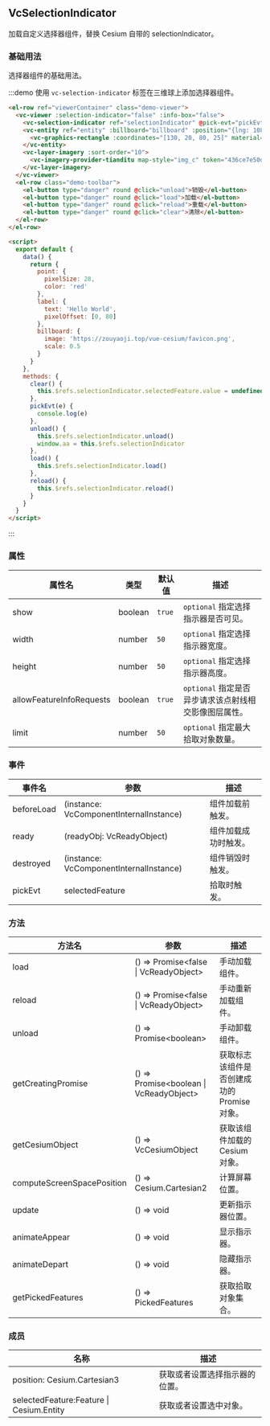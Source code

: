 <!--
 * @Author: zouyaoji@https://github.com/zouyaoji
 * @Date: 2021-11-04 10:37:42
 * @LastEditTime: 2022-03-08 23:19:17
 * @LastEditors: zouyaoji
 * @Description:
 * @FilePath: \vue-cesium@next\website\docs\zh-CN\controls\vc-selection-indicator.md
-->

## VcSelectionIndicator

加载自定义选择器组件，替换 Cesium 自带的 selectionIndicator。

### 基础用法

选择器组件的基础用法。

:::demo 使用 `vc-selection-indicator` 标签在三维球上添加选择器组件。

```html
<el-row ref="viewerContainer" class="demo-viewer">
  <vc-viewer :selection-indicator="false" :info-box="false">
    <vc-selection-indicator ref="selectionIndicator" @pick-evt="pickEvt"></vc-selection-indicator>
    <vc-entity ref="entity" :billboard="billboard" :position="{lng: 108, lat: 32}" :point="point" :label="label">
      <vc-graphics-rectangle :coordinates="[130, 20, 80, 25]" material="green"></vc-graphics-rectangle>
    </vc-entity>
    <vc-layer-imagery :sort-order="10">
      <vc-imagery-provider-tianditu map-style="img_c" token="436ce7e50d27eede2f2929307e6b33c0"></vc-imagery-provider-tianditu>
    </vc-layer-imagery>
  </vc-viewer>
  <el-row class="demo-toolbar">
    <el-button type="danger" round @click="unload">销毁</el-button>
    <el-button type="danger" round @click="load">加载</el-button>
    <el-button type="danger" round @click="reload">重载</el-button>
    <el-button type="danger" round @click="clear">清除</el-button>
  </el-row>
</el-row>

<script>
  export default {
    data() {
      return {
        point: {
          pixelSize: 28,
          color: 'red'
        },
        label: {
          text: 'Hello World',
          pixelOffset: [0, 80]
        },
        billboard: {
          image: 'https://zouyaoji.top/vue-cesium/favicon.png',
          scale: 0.5
        }
      }
    },
    methods: {
      clear() {
        this.$refs.selectionIndicator.selectedFeature.value = undefined
      },
      pickEvt(e) {
        console.log(e)
      },
      unload() {
        this.$refs.selectionIndicator.unload()
        window.aa = this.$refs.selectionIndicator
      },
      load() {
        this.$refs.selectionIndicator.load()
      },
      reload() {
        this.$refs.selectionIndicator.reload()
      }
    }
  }
</script>
```

:::

### 属性

| 属性名                   | 类型    | 默认值 | 描述                                                  |
| ------------------------ | ------- | ------ | ----------------------------------------------------- |
| show                     | boolean | `true` | `optional` 指定选择指示器是否可见。                   |
| width                    | number  | `50`   | `optional` 指定选择指示器宽度。                       |
| height                   | number  | `50`   | `optional` 指定选择指示器高度。                       |
| allowFeatureInfoRequests | boolean | `true` | `optional` 指定是否异步请求该点射线相交影像图层属性。 |
| limit                    | number  | `50`   | `optional` 指定最大拾取对象数量。                     |

### 事件

| 事件名     | 参数                                    | 描述                 |
| ---------- | --------------------------------------- | -------------------- |
| beforeLoad | (instance: VcComponentInternalInstance) | 组件加载前触发。     |
| ready      | (readyObj: VcReadyObject)               | 组件加载成功时触发。 |
| destroyed  | (instance: VcComponentInternalInstance) | 组件销毁时触发。     |
| pickEvt    | selectedFeature                         | 拾取时触发。         |

### 方法

| 方法名                     | 参数                                    | 描述                                        |
| -------------------------- | --------------------------------------- | ------------------------------------------- |
| load                       | () => Promise\<false \| VcReadyObject\> | 手动加载组件。                              |
| reload                     | () => Promise\<false \| VcReadyObject\> | 手动重新加载组件。                          |
| unload                     | () => Promise\<boolean\>                | 手动卸载组件。                              |
| getCreatingPromise         | () => Promise<boolean \| VcReadyObject> | 获取标志该组件是否创建成功的 Promise 对象。 |
| getCesiumObject            | () => VcCesiumObject                    | 获取该组件加载的 Cesium 对象。              |
| computeScreenSpacePosition | () => Cesium.Cartesian2                 | 计算屏幕位置。                              |
| update                     | () => void                              | 更新指示器位置。                            |
| animateAppear              | () => void                              | 显示指示器。                                |
| animateDepart              | () => void                              | 隐藏指示器。                                |
| getPickedFeatures          | () => PickedFeatures                    | 获取拾取对象集合。                          |

### 成员

| 名称                                     | 描述                           |
| ---------------------------------------- | ------------------------------ |
| position: Cesium.Cartesian3              | 获取或者设置选择指示器的位置。 |
| selectedFeature:Feature \| Cesium.Entity | 获取或者设置选中对象。         |
